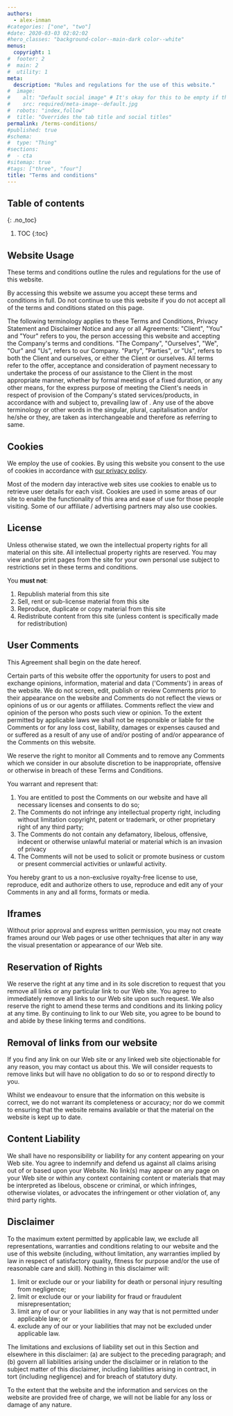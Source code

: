 ```yaml
---
authors:
  - alex-inman
#categories: ["one", "two"]
#date: 2020-03-03 02:02:02
#hero_classes: "background-color--main-dark color--white"
menus:
  copyright: 1
#  footer: 2
#  main: 2
#  utility: 1
meta:
  description: "Rules and regulations for the use of this website."
#  image:
#    alt: "Default social image" # It's okay for this to be empty if the image is decorative
#    src: required/meta-image--default.jpg
#  robots: "index,follow"
#  title: "Overrides the tab title and social titles"
permalink: /terms-conditions/
#published: true
#schema:
#  type: "Thing"
#sections:
#  - cta
#sitemap: true
#tags: ["three", "four"]
title: "Terms and conditions"
---
```


## Table of contents
{: .no_toc}

1. TOC
{:toc}

## Website Usage

These terms and conditions outline the rules and regulations for the use of this website.

By accessing this website we assume you accept these terms and conditions in full. Do not continue to use this website if
you do not accept all of the terms and conditions stated on this page.

The following terminology applies to these Terms and Conditions, Privacy Statement and Disclaimer Notice
and any or all Agreements: "Client", "You" and "Your" refers to you, the person accessing this website
and accepting the Company's terms and conditions. "The Company", "Ourselves", "We", "Our" and "Us", refers
to our Company. "Party", "Parties", or "Us", refers to both the Client and ourselves, or either the Client
or ourselves. All terms refer to the offer, acceptance and consideration of payment necessary to undertake
the process of our assistance to the Client in the most appropriate manner, whether by formal meetings
of a fixed duration, or any other means, for the express purpose of meeting the Client's needs in respect
of provision of the Company's stated services/products, in accordance with and subject to, prevailing law
of . Any use of the above terminology or other words in the singular, plural,
capitalisation and/or he/she or they, are taken as interchangeable and therefore as referring to same.

## Cookies

We employ the use of cookies. By using this website you consent to the use of cookies
in accordance with [our privacy policy](/privacy-policy).

Most of the modern day interactive web sites use cookies to enable us to retrieve user
details for each visit. Cookies are used in some areas of our site to enable the functionality
of this area and ease of use for those people visiting. Some of our affiliate / advertising
partners may also use cookies.

## License

Unless otherwise stated, we own the intellectual property rights for
all material on this site. All intellectual property rights are reserved. You may view and/or print
pages from the site for your own personal use subject to restrictions set in these terms and conditions.

You **must not**:

1. Republish material from this site
2. Sell, rent or sub-license material from this site
3. Reproduce, duplicate or copy material from this site
4. Redistribute content from this site (unless content is specifically made for redistribution)

## User Comments

This Agreement shall begin on the date hereof.

Certain parts of this website offer the opportunity for users to post and exchange opinions, information,
material and data ('Comments') in areas of the website. We do not screen, edit, publish
or review Comments prior to their appearance on the website and Comments do not reflect the views or
opinions of us or our agents or affiliates. Comments reflect the view and opinion of the
person who posts such view or opinion. To the extent permitted by applicable laws we shall
not be responsible or liable for the Comments or for any loss cost, liability, damages or expenses caused
and or suffered as a result of any use of and/or posting of and/or appearance of the Comments on this
website.

We reserve the right to monitor all Comments and to remove any Comments which we consider
in our absolute discretion to be inappropriate, offensive or otherwise in breach of these Terms and Conditions.

You warrant and represent that:

1. You are entitled to post the Comments on our website and have all necessary licenses and consents to
   do so;
2. The Comments do not infringe any intellectual property right, including without limitation copyright, patent or
   trademark, or other proprietary right of any third party;
3. The Comments do not contain any defamatory, libelous, offensive, indecent or otherwise unlawful material
   or material which is an invasion of privacy
4. The Comments will not be used to solicit or promote business or custom or present commercial activities
   or unlawful activity.

You hereby grant to us a non-exclusive royalty-free license to use, reproduce,
edit and authorize others to use, reproduce and edit any of your Comments in any and all forms, formats
or media.

## Iframes

Without prior approval and express written permission, you may not create frames around our Web pages or
use other techniques that alter in any way the visual presentation or appearance of our Web site.

## Reservation of Rights

We reserve the right at any time and in its sole discretion to request that you remove all links or any particular
link to our Web site. You agree to immediately remove all links to our Web site upon such request. We also
reserve the right to amend these terms and conditions and its linking policy at any time. By continuing
to link to our Web site, you agree to be bound to and abide by these linking terms and conditions.

## Removal of links from our website

If you find any link on our Web site or any linked web site objectionable for any reason, you may contact
us about this. We will consider requests to remove links but will have no obligation to do so or to respond
directly to you.

Whilst we endeavour to ensure that the information on this website is correct, we do not warrant its completeness
or accuracy; nor do we commit to ensuring that the website remains available or that the material on the
website is kept up to date.

## Content Liability

We shall have no responsibility or liability for any content appearing on your Web site. You agree to indemnify
and defend us against all claims arising out of or based upon your Website. No link(s) may appear on any
page on your Web site or within any context containing content or materials that may be interpreted as
libelous, obscene or criminal, or which infringes, otherwise violates, or advocates the infringement or
other violation of, any third party rights.

## Disclaimer

To the maximum extent permitted by applicable law, we exclude all representations, warranties and conditions relating to
our website and the use of this website (including, without limitation, any warranties implied by law in respect of
satisfactory quality, fitness for purpose and/or the use of reasonable care and skill). Nothing in this disclaimer will:

1. limit or exclude our or your liability for death or personal injury resulting from negligence;
2. limit or exclude our or your liability for fraud or fraudulent misrepresentation;
3. limit any of our or your liabilities in any way that is not permitted under applicable law; or
4. exclude any of our or your liabilities that may not be excluded under applicable law.

The limitations and exclusions of liability set out in this Section and elsewhere in this disclaimer: (a)
are subject to the preceding paragraph; and (b) govern all liabilities arising under the disclaimer or
in relation to the subject matter of this disclaimer, including liabilities arising in contract, in tort
(including negligence) and for breach of statutory duty.

To the extent that the website and the information and services on the website are provided free of charge,
we will not be liable for any loss or damage of any nature.
